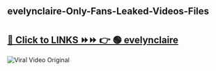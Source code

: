 
 ## evelynclaire-Only-Fans-Leaked-Videos-Files

# <h2><a href="https://mediaupload.pro?evelynclaire">🔗 Click to LINKS ⏩⏩ 👉 🟢 evelynclaire </a></h2>

<a href="https://mediaupload.pro?evelynclaire" rel="nofollow" data-target="animated-image.originalLink"><img src="https://i.ibb.co.com/xMMVF88/686577567.gif" alt="Viral Video Original" style="max-width: 100%; display: inline-block;" data-target="animated-image.originalImage"></a>